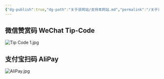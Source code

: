 ```yaml
---
{"dg-publish":true,"dg-path":"关于该网站/支持本网站.md","permalink":"/关于该网站/支持本网站/","dgPassFrontmatter":true,"noteIcon":"","created":"2024-07-07T14:58:06.085+08:00","updated":"2024-07-19T12:54:34.246+08:00"}
---
```



## 微信赞赏码 WeChat Tip-Code

![Tip Code 1.jpg](/img/user/%E5%8A%9F%E8%83%BD%E6%80%A7%E6%96%87%E4%BB%B6%E5%A4%B9/%E8%BD%BD%E5%85%A5%E7%9A%84%E5%AA%92%E4%BD%93%E8%B5%84%E6%BA%90/Tip%20Code%201.jpg)


## 支付宝扫码 AliPay

![AliPay.jpg](/img/user/%E5%8A%9F%E8%83%BD%E6%80%A7%E6%96%87%E4%BB%B6%E5%A4%B9/%E8%BD%BD%E5%85%A5%E7%9A%84%E5%AA%92%E4%BD%93%E8%B5%84%E6%BA%90/AliPay.jpg)